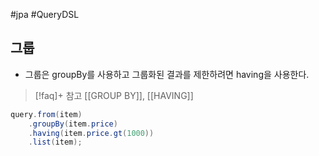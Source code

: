#jpa #QueryDSL

## 그룹
+ 그룹은 groupBy를 사용하고 그룹화된 결과를 제한하려면 having을 사용한다.

> [!faq]+ 참고
> [[GROUP BY]], [[HAVING]]

```java
query.from(item)
	.groupBy(item.price)
	.having(item.price.gt(1000))
	.list(item);
```